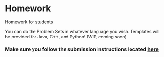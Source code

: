 # Homework
Homework for students

You can do the Problem Sets in whatever language you wish. Templates will be provided for Java, C++, and Python! (WIP, coming soon)

### Make sure you follow the submission instructions located [here](https://github.com/CS196Illinois/Submissions/blob/master/README.md)